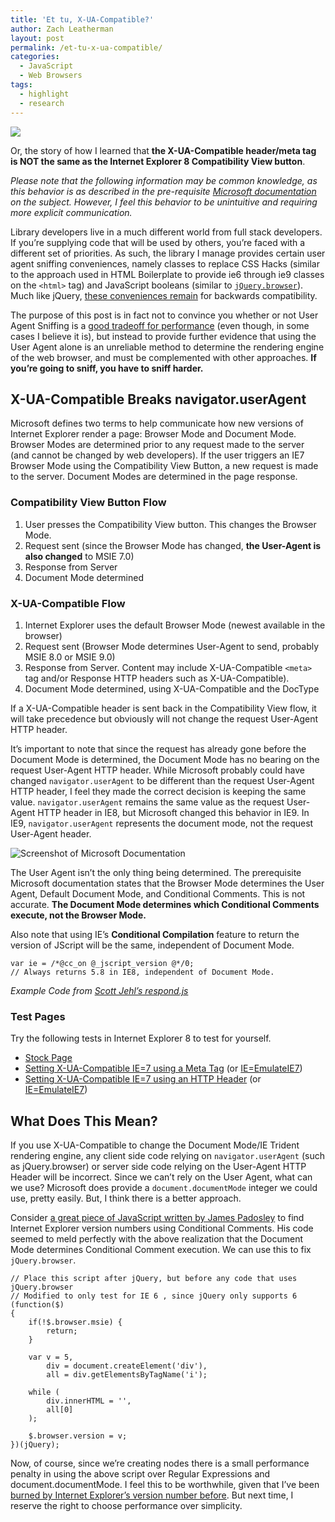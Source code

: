 ```yaml
---
title: 'Et tu, X-UA-Compatible?'
author: Zach Leatherman
layout: post
permalink: /et-tu-x-ua-compatible/
categories:
  - JavaScript
  - Web Browsers
tags:
  - highlight
  - research
---
```


[![][brutus]][brutussrc]

Or, the story of how I learned that **the X-UA-Compatible header/meta tag is NOT the same as the Internet Explorer 8 Compatibility View button**.

 [brutus]: /web/wp-content/uploads/2011/02/juliusceasar.jpg
 [brutussrc]: http://www.flickr.com/photos/jedibfa/5067647765/

*Please note that the following information may be common knowledge, as this behavior is as described in the pre-requisite [Microsoft documentation][2] on the subject. However, I feel this behavior to be unintuitive and requiring more explicit communication.*

 [2]: http://blogs.msdn.com/b/ie/archive/2010/10/19/testing-sites-with-browser-mode-vs-doc-mode.aspx



Library developers live in a much different world from full stack developers. If you’re supplying code that will be used by others, you’re faced with a different set of priorities. As such, the library I manage provides certain user agent sniffing conveniences, namely classes to replace CSS Hacks (similar to the approach used in HTML Boilerplate to provide ie6 through ie9 classes on the `<html>` tag) and JavaScript booleans (similar to [`jQuery.browser`][3]). Much like jQuery, [these conveniences remain][4] for backwards compatibility.

 [3]: http://api.jquery.com/jQuery.browser
 [4]: http://docs.jquery.com/Release:jQuery_1.3#No_More_Browser_Sniffing

The purpose of this post is in fact not to convince you whether or not User Agent Sniffing is a [good tradeoff for performance][5] (even though, in some cases I believe it is), but instead to provide further evidence that using the User Agent alone is an unreliable method to determine the rendering engine of the web browser, and must be complemented with other approaches. **If you’re going to sniff, you have to sniff harder.**

 [5]: http://infrequently.org/2011/01/cutting-the-interrogation-short/

## X-UA-Compatible Breaks navigator.userAgent

Microsoft defines two terms to help communicate how new versions of Internet Explorer render a page: Browser Mode and Document Mode. Browser Modes are determined prior to any request made to the server (and cannot be changed by web developers). If the user triggers an IE7 Browser Mode using the Compatibility View Button, a new request is made to the server. Document Modes are determined in the page response.

### Compatibility View Button Flow

1.  User presses the Compatibility View button. This changes the Browser Mode.
2.  Request sent (since the Browser Mode has changed, **the User-Agent is also changed** to MSIE 7.0)
3.  Response from Server
4.  Document Mode determined

### X-UA-Compatible Flow

1.  Internet Explorer uses the default Browser Mode (newest available in the browser)
2.  Request sent (Browser Mode determines User-Agent to send, probably MSIE 8.0 or MSIE 9.0)
3.  Response from Server. Content may include X-UA-Compatible `<meta>` tag and/or Response HTTP headers such as X-UA-Compatible).
4.  Document Mode determined, using X-UA-Compatible and the DocType

If a X-UA-Compatible header is sent back in the Compatibility View flow, it will take precedence but obviously will not change the request User-Agent HTTP header.

It’s important to note that since the request has already gone before the Document Mode is determined, the Document Mode has no bearing on the request User-Agent HTTP header. While Microsoft probably could have changed `navigator.userAgent` to be different than the request User-Agent HTTP header, I feel they made the correct decision is keeping the same value. `navigator.userAgent` remains the same value as the request User-Agent HTTP header in IE8, but Microsoft changed this behavior in IE9. In IE9, `navigator.userAgent` represents the document mode, not the request User-Agent header.

![][6]

The User Agent isn’t the only thing being determined. The prerequisite Microsoft documentation states that the Browser Mode determines the User Agent, Default Document Mode, and Conditional Comments. This is not accurate. **The Document Mode determines which Conditional Comments execute, not the Browser Mode.**

 [6]: /web/wp-content/uploads/2011/02/Screen-shot-2011-02-06-at-1.27.14-PM.png "Screenshot of Microsoft Documentation"

Also note that using IE’s **Conditional Compilation** feature to return the version of JScript will be the same, independent of Document Mode.

    var ie = /*@cc_on @_jscript_version @*/0;
    // Always returns 5.8 in IE8, independent of Document Mode.

*Example Code from [Scott Jehl’s respond.js][7]*

 [7]: https://github.com/scottjehl/Respond/blob/aedc482328a4cbd9d74c5de178eb2cb974b67af5/respond.src.js#L171

### Test Pages

Try the following tests in Internet Explorer 8 to test for yourself.

*   [Stock Page][8]
*   [Setting X-UA-Compatible IE=7 using a Meta Tag][9] (or [IE=EmulateIE7][10])
*   [Setting X-UA-Compatible IE=7 using an HTTP Header][11] (or [IE=EmulateIE7][12])

 [8]: /test/x-ua-compatible/index.html
 [9]: /test/x-ua-compatible/ie7.html
 [10]: /test/x-ua-compatible/emulateie7.html
 [11]: /test/x-ua-compatible/header-ie7/ie7.html
 [12]: /test/x-ua-compatible/header-emulateie7/emulateie7.html

## What Does This Mean?

If you use X-UA-Compatible to change the Document Mode/IE Trident rendering engine, any client side code relying on `navigator.userAgent` (such as jQuery.browser) or server side code relying on the User-Agent HTTP Header will be incorrect. Since we can’t rely on the User Agent, what can we use? Microsoft does provide a `document.documentMode` integer we could use, pretty easily. But, I think there is a better approach.

Consider [a great piece of JavaScript written by James Padosley][13] to find Internet Explorer version numbers using Conditional Comments. His code seemed to meld perfectly with the above realization that the Document Mode determines Conditional Comment execution. We can use this to fix `jQuery.browser`.

 [13]: https://gist.github.com/527683

    // Place this script after jQuery, but before any code that uses jQuery.browser
    // Modified to only test for IE 6 , since jQuery only supports 6 
    (function($)
    {
        if(!$.browser.msie) {
            return;
        }
    
        var v = 5,
            div = document.createElement('div'),
            all = div.getElementsByTagName('i');
    
        while (
            div.innerHTML = '',
            all[0]
        );
    
        $.browser.version = v;
    })(jQuery);

Now, of course, since we’re creating nodes there is a small performance penalty in using the above script over Regular Expressions and document.documentMode. I feel this to be worthwhile, given that I’ve been [burned by Internet Explorer’s version number before][14]. But next time, I reserve the right to choose performance over simplicity.

 [14]: /web/2008/10/19/jquery-bug-ie-reports-incorrect-browserversion/
